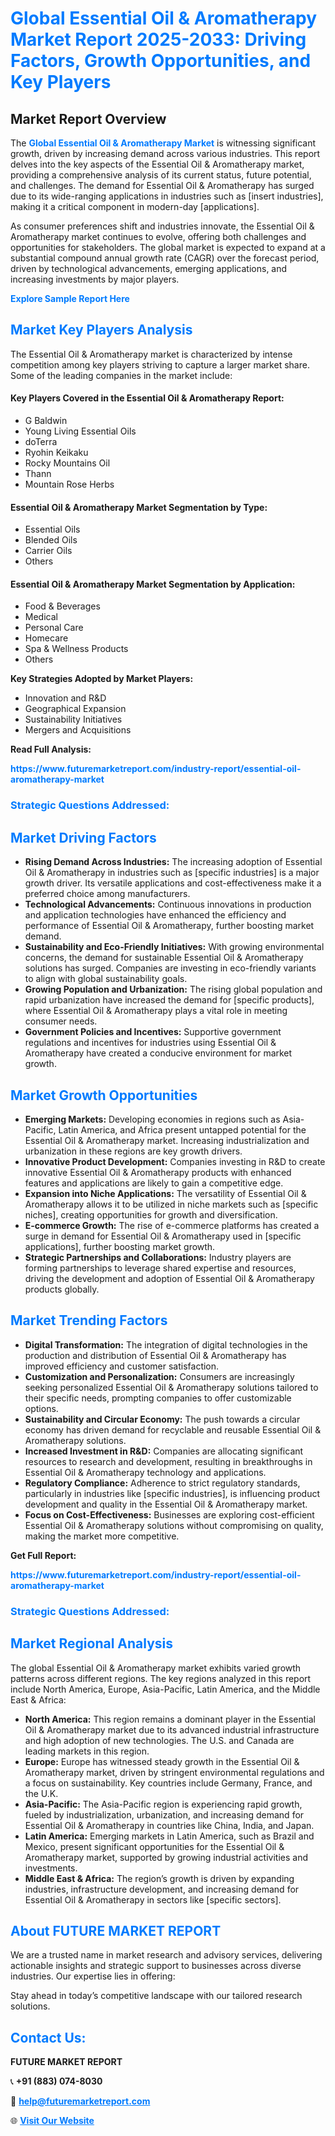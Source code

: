 <h1 style="color: #007BFF;">Global Essential Oil & Aromatherapy Market Report 2025-2033: Driving Factors, Growth Opportunities, and Key Players</h1>

<section id="overview">
<h2>Market Report Overview</h2>
<p>The <a href="https://www.futuremarketreport.com/industry-report/essential-oil-aromatherapy-market" style="color: #007BFF; text-decoration: none;"><strong>Global Essential Oil & Aromatherapy Market</strong></a> is witnessing significant growth, driven by increasing demand across various industries. This report delves into the key aspects of the Essential Oil & Aromatherapy market, providing a comprehensive analysis of its current status, future potential, and challenges. The demand for Essential Oil & Aromatherapy has surged due to its wide-ranging applications in industries such as [insert industries], making it a critical component in modern-day [applications].</p>
<p>As consumer preferences shift and industries innovate, the Essential Oil & Aromatherapy market continues to evolve, offering both challenges and opportunities for stakeholders. The global market is expected to expand at a substantial compound annual growth rate (CAGR) over the forecast period, driven by technological advancements, emerging applications, and increasing investments by major players.</p>
</section>

<section id="overview">
<p><a href="https://www.futuremarketreport.com/request-sample/reportId=77085" style="color: #007BFF; text-decoration: none;"><strong>Explore Sample Report Here</strong></a></p>
</section>

<section id="key-players">
<h2 style="color: #007BFF;">Market Key Players Analysis</h2>
<p>The Essential Oil & Aromatherapy market is characterized by intense competition among key players striving to capture a larger market share. Some of the leading companies in the market include:</p>
<h4>Key Players Covered in the Essential Oil & Aromatherapy Report:</h4>
<ul><li>G Baldwin</li><li>Young Living Essential Oils</li><li>doTerra</li><li>Ryohin Keikaku</li><li>Rocky Mountains Oil</li><li>Thann</li><li>Mountain Rose Herbs</li></ul>
<h4>Essential Oil & Aromatherapy Market Segmentation by Type:</h4>
<ul><li>Essential Oils</li><li>Blended Oils</li><li>Carrier Oils</li><li>Others</li></ul>

<h4>Essential Oil & Aromatherapy Market Segmentation by Application:</h4>
<ul><li>Food &amp; Beverages</li><li>Medical</li><li>Personal Care</li><li>Homecare</li><li>Spa &amp; Wellness Products</li><li>Others</li></ul>
<p><strong>Key Strategies Adopted by Market Players:</strong></p>
<ul>
<li>Innovation and R&D</li>
<li>Geographical Expansion</li>
<li>Sustainability Initiatives</li>
<li>Mergers and Acquisitions</li>
</ul>
</section>

<section>
<p><strong>Read Full Analysis: </strong></p><a href="https://www.futuremarketreport.com/industry-report/essential-oil-aromatherapy-market" style="color: #007BFF; text-decoration: none;"><strong>https://www.futuremarketreport.com/industry-report/essential-oil-aromatherapy-market</strong></a>
<h3 style="color: #007BFF;">Strategic Questions Addressed:</h3>
</section>

<section id="driving-factors">
<h2 style="color: #007BFF;">Market Driving Factors</h2>
<ul>
<li><strong>Rising Demand Across Industries:</strong> The increasing adoption of Essential Oil & Aromatherapy in industries such as [specific industries] is a major growth driver. Its versatile applications and cost-effectiveness make it a preferred choice among manufacturers.</li>
<li><strong>Technological Advancements:</strong> Continuous innovations in production and application technologies have enhanced the efficiency and performance of Essential Oil & Aromatherapy, further boosting market demand.</li>
<li><strong>Sustainability and Eco-Friendly Initiatives:</strong> With growing environmental concerns, the demand for sustainable Essential Oil & Aromatherapy solutions has surged. Companies are investing in eco-friendly variants to align with global sustainability goals.</li>
<li><strong>Growing Population and Urbanization:</strong> The rising global population and rapid urbanization have increased the demand for [specific products], where Essential Oil & Aromatherapy plays a vital role in meeting consumer needs.</li>
<li><strong>Government Policies and Incentives:</strong> Supportive government regulations and incentives for industries using Essential Oil & Aromatherapy have created a conducive environment for market growth.</li>
</ul>
</section>

<section id="growth-opportunities">
<h2 style="color: #007BFF;">Market Growth Opportunities</h2>
<ul>
<li><strong>Emerging Markets:</strong> Developing economies in regions such as Asia-Pacific, Latin America, and Africa present untapped potential for the Essential Oil & Aromatherapy market. Increasing industrialization and urbanization in these regions are key growth drivers.</li>
<li><strong>Innovative Product Development:</strong> Companies investing in R&D to create innovative Essential Oil & Aromatherapy products with enhanced features and applications are likely to gain a competitive edge.</li>
<li><strong>Expansion into Niche Applications:</strong> The versatility of Essential Oil & Aromatherapy allows it to be utilized in niche markets such as [specific niches], creating opportunities for growth and diversification.</li>
<li><strong>E-commerce Growth:</strong> The rise of e-commerce platforms has created a surge in demand for Essential Oil & Aromatherapy used in [specific applications], further boosting market growth.</li>
<li><strong>Strategic Partnerships and Collaborations:</strong> Industry players are forming partnerships to leverage shared expertise and resources, driving the development and adoption of Essential Oil & Aromatherapy products globally.</li>
</ul>
</section>

<section id="trending-factors">
<h2 style="color: #007BFF;">Market Trending Factors</h2>
<ul>
<li><strong>Digital Transformation:</strong> The integration of digital technologies in the production and distribution of Essential Oil & Aromatherapy has improved efficiency and customer satisfaction.</li>
<li><strong>Customization and Personalization:</strong> Consumers are increasingly seeking personalized Essential Oil & Aromatherapy solutions tailored to their specific needs, prompting companies to offer customizable options.</li>
<li><strong>Sustainability and Circular Economy:</strong> The push towards a circular economy has driven demand for recyclable and reusable Essential Oil & Aromatherapy solutions.</li>
<li><strong>Increased Investment in R&D:</strong> Companies are allocating significant resources to research and development, resulting in breakthroughs in Essential Oil & Aromatherapy technology and applications.</li>
<li><strong>Regulatory Compliance:</strong> Adherence to strict regulatory standards, particularly in industries like [specific industries], is influencing product development and quality in the Essential Oil & Aromatherapy market.</li>
<li><strong>Focus on Cost-Effectiveness:</strong> Businesses are exploring cost-efficient Essential Oil & Aromatherapy solutions without compromising on quality, making the market more competitive.</li>
</ul>
</section>

<section>
<p><strong>Get Full Report: </strong></p><a href="https://www.futuremarketreport.com/industry-report/essential-oil-aromatherapy-market" style="color: #007BFF; text-decoration: none;"><strong>https://www.futuremarketreport.com/industry-report/essential-oil-aromatherapy-market</strong></a>
<h3 style="color: #007BFF;">Strategic Questions Addressed:</h3>
</section>


<section id="regional-analysis">
<h2 style="color: #007BFF;">Market Regional Analysis</h2>
<p>The global Essential Oil & Aromatherapy market exhibits varied growth patterns across different regions. The key regions analyzed in this report include North America, Europe, Asia-Pacific, Latin America, and the Middle East & Africa:</p>
<ul>
<li><strong>North America:</strong> This region remains a dominant player in the Essential Oil & Aromatherapy market due to its advanced industrial infrastructure and high adoption of new technologies. The U.S. and Canada are leading markets in this region.</li>
<li><strong>Europe:</strong> Europe has witnessed steady growth in the Essential Oil & Aromatherapy market, driven by stringent environmental regulations and a focus on sustainability. Key countries include Germany, France, and the U.K.</li>
<li><strong>Asia-Pacific:</strong> The Asia-Pacific region is experiencing rapid growth, fueled by industrialization, urbanization, and increasing demand for Essential Oil & Aromatherapy in countries like China, India, and Japan.</li>
<li><strong>Latin America:</strong> Emerging markets in Latin America, such as Brazil and Mexico, present significant opportunities for the Essential Oil & Aromatherapy market, supported by growing industrial activities and investments.</li>
<li><strong>Middle East & Africa:</strong> The region’s growth is driven by expanding industries, infrastructure development, and increasing demand for Essential Oil & Aromatherapy in sectors like [specific sectors].</li>
</ul>
</section>

<footer>
<h2 style="color: #007BFF;">About FUTURE MARKET REPORT</h2>
<p>We are a trusted name in market research and advisory services, delivering actionable insights and strategic support to businesses across diverse industries. Our expertise lies in offering:</p>

<p>Stay ahead in today’s competitive landscape with our tailored research solutions.</p>

<h2 style="color: #007BFF;">Contact Us:</h2>
<p><strong>FUTURE MARKET REPORT</strong></p>
<p>📞 <strong>+91 (883) 074-8030</strong></p>
<p>📧 <strong><a href="mailto:help@futuremarketreport.com" style="color: #007BFF;">help@futuremarketreport.com</a></strong></p>
<p>🌐 <strong><a href="https://www.futuremarketreport.com/" style="color: #007BFF;">Visit Our Website</a></strong></p>
</footer>